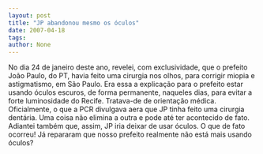 ```yaml
---
layout: post
title: "JP abandonou mesmo os óculos"
date: 2007-04-18
tags: 
author: None
---
```


No dia 24 de janeiro deste ano, revelei, com exclusividade, que o prefeito João Paulo, do PT, havia feito uma cirurgia nos olhos, para corrigir miopia e astigmatismo, em São Paulo.
Era essa a explicação para o prefeito estar usando óculos escuros, de forma permanente, naqueles dias, para evitar a forte luminosidade do Recife. Tratava-de de orientação médica.
Oficialmente, o que a PCR divulgava aera&nbsp;que JP tinha feito uma cirurgia dentária. Uma coisa não elimina a outra e pode até ter acontecido de fato.
Adiantei também que, assim, JP iria deixar de usar óculos. O que de fato ocorreu! Já repararam que nosso prefeito realmente não está mais usando óculos? 